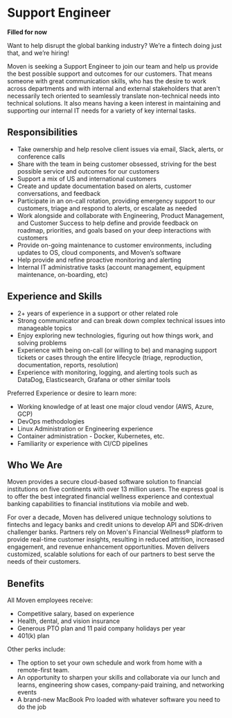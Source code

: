 # Support Engineer

**Filled for now**

Want to help disrupt the global banking industry? We’re a fintech doing just that, and we’re hiring!

Moven is seeking a Support Engineer to join our team and help us provide the best possible support and outcomes for our customers. That means someone with great communication skills, who has the desire to work across departments and with internal and external stakeholders that aren't necessarily tech oriented to seamlessly translate non-technical needs into technical solutions. It also means having a keen interest in maintaining and supporting our internal IT needs for a variety of key internal tasks.

## Responsibilities

* Take ownership and help resolve client issues via email, Slack, alerts, or conference calls
* Share with the team in being customer obsessed, striving for the best possible service and outcomes for our customers
* Support a mix of US and international customers
* Create and update documentation based on alerts, customer conversations, and feedback
* Participate in an on-call rotation, providing emergency support to our customers, triage and respond to alerts, or escalate as needed
* Work alongside and collaborate with Engineering, Product Management, and Customer Success to help define and provide feedback on roadmap, priorities, and goals based on your deep interactions with customers
* Provide on-going maintenance to customer environments, including updates to OS, cloud components, and Moven’s software
* Help provide and refine proactive monitoring and alerting
* Internal IT administrative tasks (account management, equipment maintenance, on-boarding, etc)

## Experience and Skills

* 2+ years of experience in a support or other related role
* Strong communicator and can break down complex technical issues into manageable topics
* Enjoy exploring new technologies, figuring out how things work, and solving problems
* Experience with being on-call (or willing to be) and managing support tickets or cases through the entire lifecycle (triage, reproduction, documentation, reports, resolution)
* Experience with monitoring, logging, and alerting tools such as DataDog, Elasticsearch, Grafana or other similar tools

Preferred Experience or desire to learn more:
* Working knowledge of at least one major cloud vendor (AWS, Azure, GCP)
* DevOps methodologies
* Linux Administration or Engineering experience
* Container administration - Docker, Kubernetes, etc.
* Familiarity or experience with CI/CD pipelines


## Who We Are

Moven provides a secure cloud-based software solution to financial institutions on five continents with over 13 million users. The express goal is to offer the best integrated financial wellness experience and  contextual banking capabilities to financial institutions via mobile and web.

For over a decade, Moven has delivered unique technology solutions to fintechs and legacy banks and credit unions to develop API and SDK-driven challenger banks. Partners rely on Moven's Financial Wellness® platform to provide real-time customer insights, resulting in reduced attrition, increased engagement, and revenue enhancement opportunities. Moven delivers customized, scalable solutions for each of our partners to best serve the needs of their customers.

## Benefits

All Moven employees receive:
* Competitive salary, based on experience
* Health, dental, and vision insurance
* Generous PTO plan and 11 paid company holidays per year
* 401(k) plan

Other perks include:
* The option to set your own schedule and work from home with a remote-first team.
* An opportunity to sharpen your skills and collaborate via our lunch and learns, engineering show cases, company-paid training, and networking events
* A brand-new MacBook Pro loaded with whatever software you need to do the job

